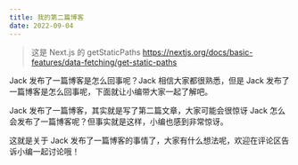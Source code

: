 ```yaml
---
title: 我的第二篇博客
date: 2022-09-04
---
```


> 这是 Next.js 的 getStaticPaths https://nextjs.org/docs/basic-features/data-fetching/get-static-paths

Jack 发布了一篇博客是怎么回事呢？Jack 相信大家都很熟悉，但是 Jack 发布了一篇博客是怎么回事呢，下面就让小编带大家一起了解吧。

Jack 发布了一篇博客，其实就是写了第二篇文章，大家可能会很惊讶 Jack 怎么会发布了一篇博客呢？但事实就是这样，小编也感到非常惊讶。

这就是关于 Jack 发布了一篇博客的事情了，大家有什么想法呢，欢迎在评论区告诉小编一起讨论哦！
